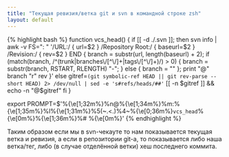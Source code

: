 ```yaml
---
title: "Текущая ревизия/ветка git и svn в командной строке zsh"
layout: default 
---
```

{% highlight bash %}
function vcs_head()
{
if [[ -d ./.svn ]]; then
    svn info | awk -v FS=": " '/URL:/ { url=$2 } /Repository Root:/ { baseurl=$2 } /Revision:/ { rev=$2 } END { branch = substr(url, length(baseurl) + 2); if (match(branch, /^(trunk|branches\\/[^\\/]+|tags\\/[^\\/]+)/) > 0) { branch = substr(branch, RSTART, RLENGTH) "-"; } else { branch = "" }; print "@" branch "r" rev }'
else
    gitref=`(git symbolic-ref HEAD || git rev-parse --short HEAD) 2> /dev/null | sed -e 's#refs/heads/##'`
    [[ -n $gitref ]] && echo -n "@$gitref"
fi
}

export PROMPT=$'%{\\e[1;32m%}%n@%{\\e[1;34m%}%m:%{\\e[1;35m%}%l%{\\e[1;31m%}%5(~.<.)%4~%{\\e[0;36m%}`vcs_head`%{\\e[0m%}%{\\e[1;36m%}%# %{\\e[0m%}'
{% endhighlight %}

Таким образом если мы в svn-чекауте то нам показывается текущая ветка и ревизия, а если в репозитории git-а, то показывается либо наша ветка/тег, либо (в случае отделённой ветки) хеш последнего коммита.
